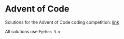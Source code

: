 # Advent of Code

Solutions for the Advent of Code coding competition: [link](https://adventofcode.com/)

All solutions use `Python 3.x`

